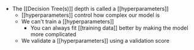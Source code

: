 - The [[Decision Tree(s)]] depth is called a [[hyperparameters]]
	- [[hyperparameters]] control how complex our model is
	- We can't train a [[hyperparameters]]
		- You can always fit [[training data]] better by making the model more complicated
	- We validate a [[hyperparameters]] using a validation score

##